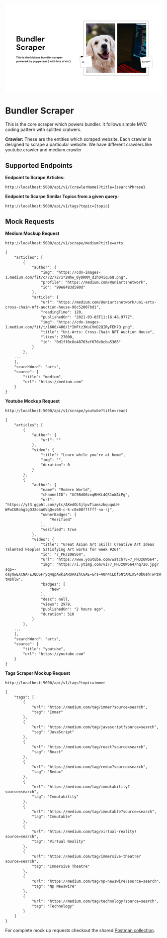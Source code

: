 ![bundler scraper image](Assets/bundler-scraper.png)

# Bundler Scraper

This is the core scraper which powers bundler. It follows simple MVC coding pattern with splitted cralwers.

**Crawler:** These are the entities which scraped website. Each crawler is designed to scrape a particular website. We have different crawlers like youtube.crawler and medium.crawler

## Supported Endpoints

**Endpoint to Scrape Articles:**

```
http://localhost:5000/api/v1/{crawlerName}?title={searchPhrase}
```

**Endpoint to Scarpe Similar Topics from a given query:**

```
http://localhost:5000/api/v1/tags?topic={topic}
```

## Mock Requests

**Medium Mockup Request**

```
http://localhost:5000/api/v1/scrape/medium?title=arts
```

```
{
    "articles": [
        {
            "author": {
                "img": "https://cdn-images-1.medium.com/fit/c/72/72/1*2Whw_0yDRKM_dIhO4iqu6Q.png",
                "profile": "https://medium.com/@uniartsnetwork",
                "id": "99e8483d590d"
            },
            "article": {
                "url": "https://medium.com/@uniartsnetwork/uni-arts-cross-chain-nft-auction-house-96c52007bd1",
                "readingTime": 120,
                "publishedOn": "2021-03-03T11:16:48.977Z",
                "img": "https://cdn-images-1.medium.com/fit/t/1600/480/1*IHFtz3KuCVnD2QIRyFEh7Q.png",
                "title": "Uni-Arts: Cross-Chain NFT Auction House",
                "likes": 27000,
                "id": "0d1ff0c8e48763ef670e8cba5366"
            }
        },
	...
    ],
    "searchWord": "arts",
    "source": {
        "title": "medium",
        "url": "https://medium.com"
    }
}
```

**Youtube Mockup Request**

```
http://localhost:5000/api/v1/scrape/youtube?title=react
```

```
{
    "articles": [
        {
            "author": {
                "url": ""
            },
            "video": {
                "title": "Learn while you're at home",
                "img": "",
                "duration": 0
            }
        },
        {
            "author": {
                "name": "Modern World",
                "channelID": "UC5BdO0zxqBHKL4QS1oWAiPg",
                "url": "https://yt3.ggpht.com/ytc/AKedOLSjlpvTiamszbququLH-WFwCUBohgtgOJ2o4uGVqQ=s68-c-k-c0x00ffffff-no-rj",
                "ownerBadges": [
                    "Verified"
                ],
                "verified": true
            },
            "video": {
                "title": "Great Asian Art Skill! Creative Art Ideas Talented People! Satisfying Art works for week #26!",
                "id": "7_PHJz0W564",
                "url": "https://www.youtube.com/watch?v=7_PHJz0W564",
                "img": "https://i.ytimg.com/vi/7_PHJz0W564/hq720.jpg?sqp=-oaymwEXCNAFEJQDSFryq4qpAwkIARUAAIhCGAE=&rs=AOn4CLDf6NtAMIXS4Ob0ehTwPzR-tNshlw",
                "badges": [
                    "New"
                ],
                "desc": null,
                "views": 2979,
                "publishedOn": "2 hours ago",
                "duration": 510
            }
        },
	...
    ],
    "searchWord": "arts",
    "source": {
        "title": "youtube",
        "url": "https://youtube.com"
    }
}
```

**Tags Scraper Mockup Request**

```
http://localhost:5000/api/v1/tags?topic=immer
```

```
{
    "tags": [
        {
            "url": "https://medium.com/tag/immer?source=search",
            "tag": "Immer"
        },
        {
            "url": "https://medium.com/tag/javascript?source=search",
            "tag": "JavaScript"
        },
        {
            "url": "https://medium.com/tag/react?source=search",
            "tag": "React"
        },
        {
            "url": "https://medium.com/tag/redux?source=search",
            "tag": "Redux"
        },
        {
            "url": "https://medium.com/tag/immutability?source=search",
            "tag": "Immutability"
        },
        {
            "url": "https://medium.com/tag/immutable?source=search",
            "tag": "Immutable"
        },
        {
            "url": "https://medium.com/tag/virtual-reality?source=search",
            "tag": "Virtual Reality"
        },
        {
            "url": "https://medium.com/tag/immersive-theatre?source=search",
            "tag": "Immersive Theatre"
        },
        {
            "url": "https://medium.com/tag/np-newswire?source=search",
            "tag": "Np Newswire"
        },
        {
            "url": "https://medium.com/tag/technology?source=search",
            "tag": "Technology"
        }
    ]
}
```

For complete mock up requests checkout the shared [Postman collection](https://drive.google.com/file/d/1v8lSVR8RXQiIFht-0NFUG6a5cYHoNv1n/view?usp=sharing).
